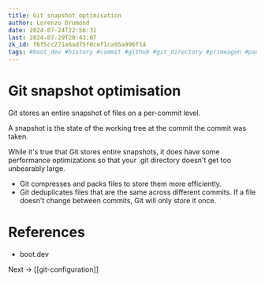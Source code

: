 ```yaml
---
title: Git snapshot optimisation
author: Lorenzo Drumond
date: 2024-07-24T22:56:31
last: 2024-07-29T20:43:07
zk_id: f6f5cc271a6ad75f0cef1ca95a996f14
tags: #boot_dev #history #commit #github #git_directory #primeagen #packed #programming #plumbing #states #optimal #git #compressed #repos #index #snapshot #working_tree #computer_science #repository #workflow #stage #logs
---
```



# Git snapshot optimisation

Git stores an entire snapshot of files on a per-commit level.

A snapshot is the state of the working tree at the commit the commit was taken.

While it's true that Git stores entire snapshots, it does have some performance optimizations so that your .git directory doesn't get too unbearably large.

- Git compresses and packs files to store them more efficiently.
- Git deduplicates files that are the same across different commits. If a file doesn't change between commits, Git will only store it once.


# References

- boot.dev

Next -> [[git-configuration]]
